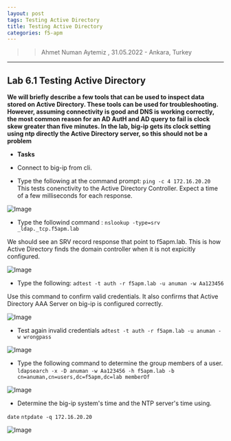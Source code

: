 ```yaml
---
layout: post
tags: Testing Active Directory
title: Testing Active Directory
categories: f5-apm
---
```


>> Ahmet Numan Aytemiz , 31.05.2022 - Ankara, Turkey

---

## Lab 6.1 Testing Active Directory

**We will briefly describe a few tools that can be used to inspect data stored on Active Directory. These tools can be used for troubleshooting. However, assuming connectivity is good and DNS is working correctly, the most common reason for an AD AutH and AD query to fail is clock skew greater than five minutes. In the lab, big-ip gets its clock setting using ntp directly the Active Directory server, so this should not be a problem**

- **Tasks**

- Connect to big-ip from cli.

- Type the following at the command prompt: `ping -c 4 172.16.20.20` This tests conenctivity to the Active Directory Controller. Expect a time of a few milliseconds for each response.

![Image](/img/pingad.png)

- Type the followind command : `nslookup -type=srv _ldap._tcp.f5apm.lab`

We should see an SRV record response that point to f5apm.lab. This is how Active Directory finds the domain controller when it is not expicitly configured.

![Image](/img/srvrecord.png)

- Type the following: `adtest -t auth -r f5apm.lab -u anuman -w Aa123456`

Use this command to confirm valid credentials. It also confirms that Active Directory AAA Server on big-ip is configured correctly.

![Image](/img/testaduser.png)

- Test again invalid credentials `adtest -t auth -r f5apm.lab -u anuman -w wrongpass`

![Image](/img/wrongpass.png)

- Type the following command to determine the group members of a user. `ldapsearch -x -D anuman -w Aa123456 -h f5apm.lab -b cn=anuman,cn=users,dc=f5apm,dc=lab memberOf`

![Image](/img/memberof.png)

- Determine the big-ip system's time and the NTP server's time using.

`date`
`ntpdate -q 172.16.20.20`

![Image](/img/datentp.png)


